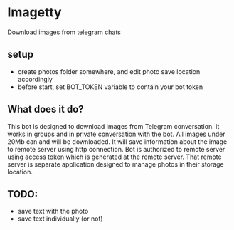 # Imagetty

Download images from telegram chats

## setup

 - create photos folder somewhere, and edit photo save location accordingly
 - before start, set BOT_TOKEN variable to contain your bot token

## What does it do?

This bot is designed to download images from Telegram conversation. It works in groups and in private conversation with the bot. All images under 20Mb can and will be downloaded. It will save information about the image to remote server using http connection. Bot is authorized to remote server using access token which is generated at the remote server. That remote server is separate application designed to manage photos in their storage location. 

## TODO:

 - save text with the photo
 - save text individually (or not)

